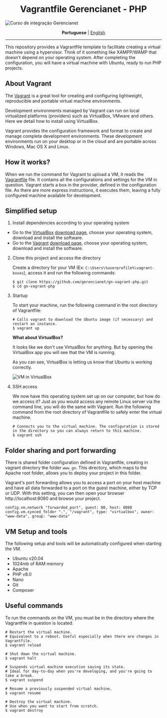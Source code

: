 <h1 align="center">Vagrantfile Gerencianet - PHP</h1>

![Curso de integração Gerencianet](https://media-exp1.licdn.com/dms/image/C4D1BAQH9taNIaZyh_Q/company-background_10000/0/1603126623964?e=2159024400&v=beta&t=coQC_AK70vTYL3NdvbeIaeYts8nKumNHjvvIGCmq5XA)

<p align="center">
  <span><b>Portuguese</b></span> |
  <a href="https://github.com/gerencianet/gn-vagrant-php/blob/master/README-en.md">English</a>
</p>

---

This repository provides a Vagrantfile template to facilitate creating a virtual machine using a hypervisor. Think of it something like XAMPP/WAMP that doesn't depend on your operating system. After completing the configuration, you will have a virtual machine with Ubuntu, ready to run PHP projects.

## About Vagrant

The [Vagrant](https://www.vagrantup.com/) is a great tool for creating and configuring lightweight, reproducible and portable virtual machine environments.

Development environments managed by Vagrant can run on local virtualized platforms (providers) such as VirtualBox, VMware and others. Here we detail how to install using VirtualBox.

Vagrant provides the configuration framework and format to create and manage complete development environments. These development environments run on your desktop or in the cloud and are portable across Windows, Mac OS X and Linux.


## How it works?
When we run the command for Vagrant to upload a VM, it reads the [Vagrantfile](https://www.vagrantup.com/docs/vagrantfile) file. It contains all the configurations and settings for the VM in question. Vagrant starts a box in the provider, defined in the configuration file. As there are more express instructions, it executes them, leaving a fully configured machine available for development.


## Simplified setup
1. Install dependencies according to your operating system
    
* Go to the [VirtualBox](https://www.virtualbox.org/) [download page](https://www.virtualbox.org/wiki/Downloads), choose your operating system, download and install the software.
* Go to the [Vagrant](https://www.vagrantup.com/downloads) [download page](https://www.vagrantup.com/downloads), choose your operating system, download and install the software.

2. Clone this project and access the directory

    Create a directory for your VM (Ex: ``C:\Users\%userprofile%\vagrant-boxes``), access it and run the following commands:
    
    ```
    $ git clone https://github.com/gerencianet/gn-vagrant-php.git
    $ cd gn-vagrant-php
    ```

3. Startup

    To start your machine, run the following command in the root directory of Vagrantfile:

    ```
    # Calls vagrant to download the Ubuntu image (if necessary) and restart an instance.
    $ vagrant up
    ```
    
    **What about VirtualBox?**

    It looks like we don't use VirtualBox for anything. But by opening the VirtualBox app you will see that the VM is running.

    As you can see, VirtualBox is letting us know that Ubuntu is working correctly.
    
    ![VM in VirtualBox](https://gnetbr.com/Bkl9PuH7pO)


 4. SSH access  

    We now have this operating system set up on our computer, but how do we access it? Just as you would access any remote Linux server via the command line, you will do the same with Vagrant. Run the following command from the root directory of Vagrantfile to safely enter the virtual machine.
   
    ```
    # Connects you to the virtual machine. The configuration is stored in the directory so you can always return to this machine.
    $ vagrant ssh
    ```

## Folder sharing and port forwarding

There is shared folder configuration defined in Vagrantfile, creating in vagrant directory the folder ``www_gn``. This directory, which maps to the Apache root folder, allows you to deploy your project in this folder.

Vagrant's port forwarding allows you to access a port on your host machine and have all data forwarded to a port on the guest machine, either by TCP or UDP. With this setting, you can then open your browser http://localhost:8080 and browse your project.
``` 
config.vm.network "forwarded_port", guest: 80, host: 8080
config.vm.synced_folder ".", "/vagrant", type: "virtualbox", owner: "www-data", group: "www-data"
```

## VM Setup and tools

The following setup and tools will be automatically configured when starting the VM.
* Ubuntu v20.04
* 1024mb of RAM memory
* Apache
* PHP v8.0
* Nano
* Git
* Composer

## Useful commands
To run the commands on the VM, you must be in the directory where the Vagrantfile in question is located.

```
# Restart the virtual machine.
# Equivalent to a reboot. Useful especially when there are changes in Vagrantfile.
$ vagrant reload

# Shut down the virtual machine.
$ vagrant halt

# Suspends virtual machine execution saving its state.
# Ideal for day-to-day when you're developing, and you're going to take a break.
$ vagrant suspend

# Resume a previously suspended virtual machine.
$ vagrant resume

# Destroy the virtual machine.
# Use when you want to start from scratch.
$ vagrant destroy
```
